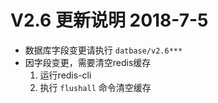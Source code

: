 # V2.6 更新说明 2018-7-5

* 数据库字段变更请执行 `datbase/v2.6***`
* 因字段变更，需要清空redis缓存
  1. 运行redis-cli
  2. 执行 `flushall` 命令清空缓存